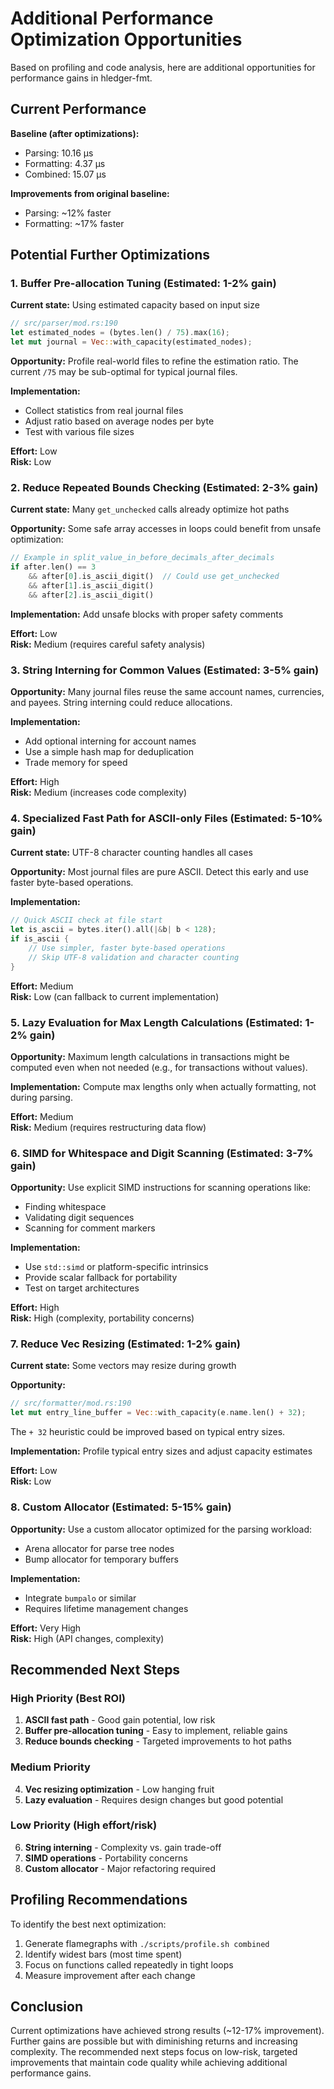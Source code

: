 # Additional Performance Optimization Opportunities

Based on profiling and code analysis, here are additional opportunities for
performance gains in hledger-fmt.

## Current Performance

**Baseline (after optimizations):**

- Parsing: 10.16 µs
- Formatting: 4.37 µs
- Combined: 15.07 µs

**Improvements from original baseline:**

- Parsing: ~12% faster
- Formatting: ~17% faster

## Potential Further Optimizations

### 1. Buffer Pre-allocation Tuning (Estimated: 1-2% gain)

**Current state:** Using estimated capacity based on input size

```rust
// src/parser/mod.rs:190
let estimated_nodes = (bytes.len() / 75).max(16);
let mut journal = Vec::with_capacity(estimated_nodes);
```

**Opportunity:** Profile real-world files to refine the estimation ratio. The
current `/75` may be sub-optimal for typical journal files.

**Implementation:**

- Collect statistics from real journal files
- Adjust ratio based on average nodes per byte
- Test with various file sizes

**Effort:** Low  
**Risk:** Low

### 2. Reduce Repeated Bounds Checking (Estimated: 2-3% gain)

**Current state:** Many `get_unchecked` calls already optimize hot paths

**Opportunity:** Some safe array accesses in loops could benefit from unsafe
optimization:

```rust
// Example in split_value_in_before_decimals_after_decimals
if after.len() == 3 
    && after[0].is_ascii_digit()  // Could use get_unchecked
    && after[1].is_ascii_digit()
    && after[2].is_ascii_digit()
```

**Implementation:** Add unsafe blocks with proper safety comments

**Effort:** Low  
**Risk:** Medium (requires careful safety analysis)

### 3. String Interning for Common Values (Estimated: 3-5% gain)

**Opportunity:** Many journal files reuse the same account names, currencies,
and payees. String interning could reduce allocations.

**Implementation:**

- Add optional interning for account names
- Use a simple hash map for deduplication
- Trade memory for speed

**Effort:** High  
**Risk:** Medium (increases code complexity)

### 4. Specialized Fast Path for ASCII-only Files (Estimated: 5-10% gain)

**Current state:** UTF-8 character counting handles all cases

**Opportunity:** Most journal files are pure ASCII. Detect this early and use
faster byte-based operations.

**Implementation:**

```rust
// Quick ASCII check at file start
let is_ascii = bytes.iter().all(|&b| b < 128);
if is_ascii {
    // Use simpler, faster byte-based operations
    // Skip UTF-8 validation and character counting
}
```

**Effort:** Medium  
**Risk:** Low (can fallback to current implementation)

### 5. Lazy Evaluation for Max Length Calculations (Estimated: 1-2% gain)

**Opportunity:** Maximum length calculations in transactions might be computed
even when not needed (e.g., for transactions without values).

**Implementation:** Compute max lengths only when actually formatting, not
during parsing.

**Effort:** Medium  
**Risk:** Medium (requires restructuring data flow)

### 6. SIMD for Whitespace and Digit Scanning (Estimated: 3-7% gain)

**Opportunity:** Use explicit SIMD instructions for scanning operations like:

- Finding whitespace
- Validating digit sequences
- Scanning for comment markers

**Implementation:**

- Use `std::simd` or platform-specific intrinsics
- Provide scalar fallback for portability
- Test on target architectures

**Effort:** High  
**Risk:** High (complexity, portability concerns)

### 7. Reduce Vec Resizing (Estimated: 1-2% gain)

**Current state:** Some vectors may resize during growth

**Opportunity:**

```rust
// src/formatter/mod.rs:190
let mut entry_line_buffer = Vec::with_capacity(e.name.len() + 32);
```

The `+ 32` heuristic could be improved based on typical entry sizes.

**Implementation:** Profile typical entry sizes and adjust capacity estimates

**Effort:** Low  
**Risk:** Low

### 8. Custom Allocator (Estimated: 5-15% gain)

**Opportunity:** Use a custom allocator optimized for the parsing workload:

- Arena allocator for parse tree nodes
- Bump allocator for temporary buffers

**Implementation:**

- Integrate `bumpalo` or similar
- Requires lifetime management changes

**Effort:** Very High  
**Risk:** High (API changes, complexity)

## Recommended Next Steps

### High Priority (Best ROI)

1. **ASCII fast path** - Good gain potential, low risk
2. **Buffer pre-allocation tuning** - Easy to implement, reliable gains
3. **Reduce bounds checking** - Targeted improvements to hot paths

### Medium Priority

4. **Vec resizing optimization** - Low hanging fruit
5. **Lazy evaluation** - Requires design changes but good potential

### Low Priority (High effort/risk)

6. **String interning** - Complexity vs. gain trade-off
7. **SIMD operations** - Portability concerns
8. **Custom allocator** - Major refactoring required

## Profiling Recommendations

To identify the best next optimization:

1. Generate flamegraphs with `./scripts/profile.sh combined`
2. Identify widest bars (most time spent)
3. Focus on functions called repeatedly in tight loops
4. Measure improvement after each change

## Conclusion

Current optimizations have achieved strong results (~12-17% improvement).
Further gains are possible but with diminishing returns and increasing
complexity. The recommended next steps focus on low-risk, targeted
improvements that maintain code quality while achieving additional
performance gains.
